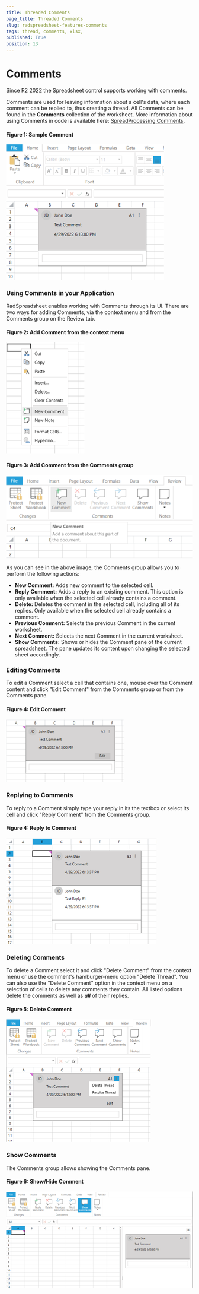 ```yaml
---
title: Threaded Comments
page_title: Threaded Comments 
slug: radspreadsheet-features-comments
tags: thread, comments, xlsx, 
published: True
position: 13
---
```


# Comments

Since R2 2022 the Spreadsheet control supports working with comments.

Comments are used for leaving information about a cell's data, where each comment can be replied to, thus creating a thread. All Comments can be found in the __Comments__ collection of the worksheet. More information about using Comments in code is available here: [SpreadProcessing Comments](https://docs.telerik.com/devtools/document-processing/libraries/radspreadprocessing/features/comments). 

#### Figure 1: Sample Comment

![RadSpreadProcessing Comments](images/RadSpreadProcessing_Comments_01.png)

### Using Comments in your Application

RadSpreadsheet enables working with Comments through its UI. There are two ways for adding Comments, via the context menu and from the Comments group on the Review tab.

#### Figure 2: Add Comment from the context menu

![RadSpreadProcessing Comments](images/RadSpreadProcessing_Comments_02.png)

#### Figure 3: Add Comment from the Comments group

![RadSpreadProcessing Comments](images/RadSpreadProcessing_Comments_03.png)

As you can see in the above image, the Comments group allows you to perform the following actions:

* __New Comment:__ Adds new comment to the selected cell.
* __Reply Comment:__ Adds a reply to an existing comment. This option is only available when the selected cell already contains a comment.
* __Delete:__ Deletes the comment in the selected cell, including all of its replies. Only available when the selected cell already contains a comment.
* __Previous Comment:__ Selects the previous Comment in the current worksheet. 
* __Next Comment:__ Selects the next Comment in the current worksheet.
* __Show Comments:__ Shows or hides the Comment pane of the current spreadsheet. The pane updates its content upon changing the selected sheet accordingly.

### Editing Comments

To edit a Comment select a cell that contains one, mouse over the Comment content and click "Edit Comment" from the Comments group or from the Comments pane.

#### Figure 4: Edit Comment

![RadSpreadProcessing Comments](images/RadSpreadProcessing_Comments_04.png)

### Replying to Comments

To reply to a Comment simply type your reply in its the textbox or select its cell and click "Reply Comment" from the Comments group. 

#### Figure 4: Reply to Comment

![RadSpreadProcessing Comments](images/RadSpreadProcessing_Comments_07.png)

### Deleting Comments

To delete a Comment select it and click "Delete Comment" from the context menu or use the comment's hamburger-menu option "Delete Thread". You can also use the "Delete Comment" option in the context menu on a selection of cells to delete any comments they contain. All listed options delete the comments as well as ***all*** of their replies.

#### Figure 5: Delete Comment

![RadSpreadProcessing Comments](images/RadSpreadProcessing_Comments_06.png)

### Show Comments

The Comments group allows showing the Comments pane.

#### Figure 6: Show/Hide Comment

![RadSpreadProcessing Comments](images/RadSpreadProcessing_Comments_05.png)